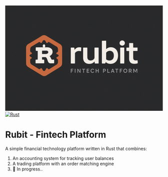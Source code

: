 ![Rubit - Fintech Platform logo](images/rubit.png)
[![Rust](https://github.com/Spartan09/rubit/actions/workflows/general.yml/badge.svg)](https://github.com/Spartan09/rubit/actions/workflows/general.yml)


# Rubit - Fintech Platform

A simple financial technology platform written in Rust that combines:

1. An accounting system for tracking user balances
2. A trading platform with an order matching engine
3. 🚧 In progress..
